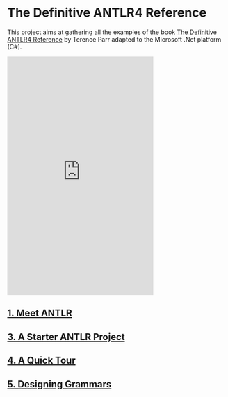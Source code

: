 ﻿# The Definitive ANTLR4 Reference

This project aims at gathering all the examples of the book [The Definitive ANTLR4 Reference](https://amzn.eu/d/cqjZfEa) by Terence Parr adapted to the Microsoft .Net platform (C#).

<iframe type="text/html" sandbox="allow-scripts allow-same-origin allow-popups" width="336" height="550" frameborder="0" allowfullscreen style="max-width:100%" src="https://lire.amazon.fr/kp/card?asin=B01KGKR6SW&preview=inline&linkCode=kpe&ref_=cm_sw_r_kb_dp_FZPAJ681D8V8MVJBX3GY" ></iframe>

## [1. Meet ANTLR](Chapter_01)
## [3. A Starter ANTLR Project](Chapter_03)
## [4. A Quick Tour](Chapter_04)
## [5. Designing Grammars](Chapter_05)
